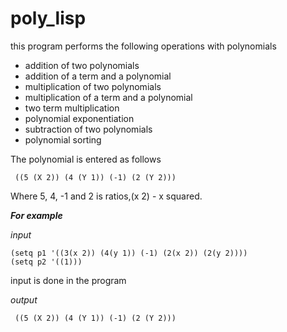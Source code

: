 # poly_lisp

this program performs the following operations with polynomials
* addition of two polynomials
* addition of a term and a polynomial
* multiplication of two polynomials
* multiplication of a term and a polynomial
* two term multiplication
* polynomial exponentiation
* subtraction of two polynomials
* polynomial sorting

The polynomial is entered as follows
     
     ((5 (X 2)) (4 (Y 1)) (-1) (2 (Y 2)))
    
Where 5, 4, -1 and 2 is ratios,(x 2) - x squared.

***For example***

*input*

    (setq p1 '((3(x 2)) (4(y 1)) (-1) (2(x 2)) (2(y 2))))
    (setq p2 '((1)))
    
input is done in the program

*output*

     ((5 (X 2)) (4 (Y 1)) (-1) (2 (Y 2)))
